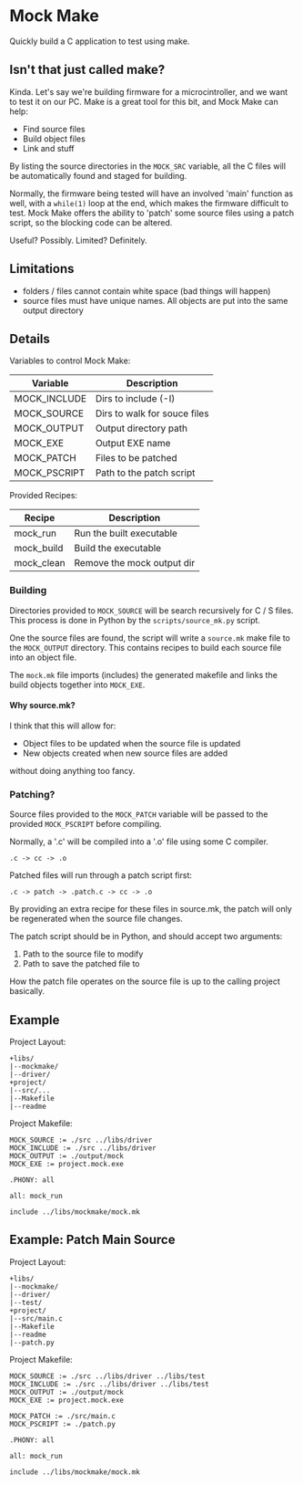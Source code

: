 # Mock Make

Quickly build a C application to test using make.

## Isn't that just called make?

Kinda. Let's say we're building firmware for a
microcintroller, and we want to test it on our
PC. Make is a great tool for this bit, and Mock
Make can help:

- Find source files
- Build object files
- Link and stuff

By listing the source directories in the
`MOCK_SRC` variable, all the C files will be
automatically found and staged for building.

Normally, the firmware being tested will have
an involved 'main' function as well, with a
`while(1)` loop at the end, which makes the
firmware difficult to test. Mock Make offers
the ability to 'patch' some source files using
a patch script, so the blocking code can be
altered.

Useful? Possibly. Limited? Definitely.

## Limitations

-  folders / files cannot contain white space
   (bad things will happen)
-  source files must have unique names.  All
   objects are put into the same output
   directory 

## Details

Variables to control Mock Make:

| Variable     | Description                   |
| --------     | ----------		       |
| MOCK_INCLUDE | Dirs to include (-I)          |
| MOCK_SOURCE  | Dirs to walk for souce files  |
| MOCK_OUTPUT  | Output directory path         |
| MOCK_EXE     | Output EXE name               |
| MOCK_PATCH   | Files to be patched           |
| MOCK_PSCRIPT | Path to the patch script      |

Provided Recipes:

| Recipe       | Description                   |
| ------       | ----------		       |
| mock_run     | Run the built executable      |
| mock_build   | Build the executable          |
| mock_clean   | Remove the mock output dir    |

### Building

Directories provided to `MOCK_SOURCE` will be
search recursively for C / S files. This
process is done in Python by the
`scripts/source_mk.py` script.

One the source files are found, the script will
write a `source.mk` make file to the
`MOCK_OUTPUT` directory. This contains recipes
to build each source file into an object file. 

The `mock.mk` file imports (includes) the
generated makefile and links the build objects
together into `MOCK_EXE`.

#### Why source.mk?

I think that this will allow for:

- Object files to be updated when the source
  file is updated
- New objects created when new source files are
  added

without doing anything too fancy. 

### Patching?

Source files provided to the `MOCK_PATCH`
variable will be passed to the provided
`MOCK_PSCRIPT` before compiling.

Normally, a '.c' will be compiled into a '.o'
file using some C compiler.

    .c -> cc -> .o

Patched files will run through a patch script
first:

    .c -> patch -> .patch.c -> cc -> .o

By providing an extra recipe for these files in
source.mk, the patch will only be regenerated
when the source file changes. 

The patch script should be in Python, and
should accept two arguments:

1.  Path to the source file to modify
2.  Path to save the patched file to

How the patch file operates on the source file
is up to the calling project basically. 

## Example

Project Layout:

```
+libs/
|--mockmake/
|--driver/
+project/
|--src/...
|--Makefile
|--readme
```

Project Makefile:

``` make
MOCK_SOURCE := ./src ../libs/driver
MOCK_INCLUDE := ./src ../libs/driver
MOCK_OUTPUT := ./output/mock
MOCK_EXE := project.mock.exe

.PHONY: all

all: mock_run

include ../libs/mockmake/mock.mk
```

## Example: Patch Main Source

Project Layout:

```
+libs/
|--mockmake/
|--driver/
|--test/
+project/
|--src/main.c
|--Makefile
|--readme
|--patch.py
```

Project Makefile:

``` make
MOCK_SOURCE := ./src ../libs/driver ../libs/test
MOCK_INCLUDE := ./src ../libs/driver ../libs/test
MOCK_OUTPUT := ./output/mock
MOCK_EXE := project.mock.exe

MOCK_PATCH := ./src/main.c
MOCK_PSCRIPT := ./patch.py

.PHONY: all

all: mock_run

include ../libs/mockmake/mock.mk
```
